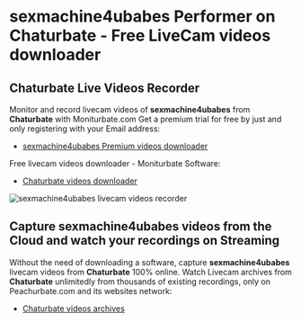 # sexmachine4ubabes Performer on Chaturbate - Free LiveCam videos downloader

## Chaturbate Live Videos Recorder

Monitor and record livecam videos of **sexmachine4ubabes** from **Chaturbate** with Moniturbate.com
Get a premium trial for free by just and only registering with your Email address:
* [sexmachine4ubabes Premium videos downloader](https://moniturbate.com/request-demo-licence-key.html)

Free livecam videos downloader - Moniturbate Software:
* [Chaturbate videos downloader](https://moniturbate.com/moniturbate-download-software.html)

![sexmachine4ubabes livecam videos recorder](https://peachurnet.com/templates/moniturbate-software.png)


## Capture sexmachine4ubabes videos from the Cloud and watch your recordings on Streaming

Without the need of downloading a software, capture **sexmachine4ubabes** livecam videos from **Chaturbate** 100% online.
Watch Livecam archives from **Chaturbate** unlimitedly from thousands of existing recordings, only on Peachurbate.com and its websites network:
* [Chaturbate videos archives](https://peachurnet.com/)